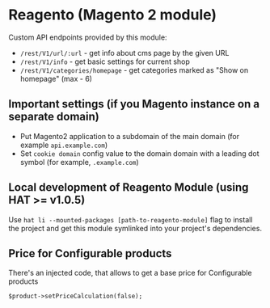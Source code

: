 # Reagento (Magento 2 module)

Custom API endpoints provided by this module:

- `/rest/V1/url/:url` - get info about cms page by the given URL
- `/rest/V1/info` - get basic settings for current shop
- `/rest/V1/categories/homepage` - get categories marked as "Show on homepage" (max - 6)

## Important settings (if you Magento instance on a separate domain)

- Put Magento2 application to a subdomain of the main domain (for example `api.example.com`)
- Set `cookie domain` config value to the domain domain with a leading dot symbol (for example, `.example.com`)

## Local development of Reagento Module (using HAT >= v1.0.5)

Use `hat li --mounted-packages [path-to-reagento-module]` flag to install the project and
get this module symlinked into your project's dependencies.

## Price for Configurable products

There's an injected code, that allows to get a base price for Configurable products

```
$product->setPriceCalculation(false);
```